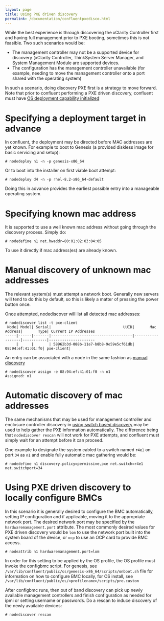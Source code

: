 ```yaml
---
layout: page
title: Using PXE driven discovery
permalink: /documentation/confluentpxedisco.html
---
```


While the best experience is through discovering the xClarity Controller first and having full management
prior to PXE booting, sometimes this is not feasible. Two such scenarios would be:

* The management controller may not be a supported device for discovery (xClarity Controller, ThinkSystem Server Manager, and System Management Module are supported devices.
* The configuration has the management controller unavailable (for example, needing to move the management controller onto a port shared with the operating system)

In such a scenario, doing discovery PXE first is a strategy to move forward.  Note that prior to confluent performing a PXE driven discovery, confluent must have
[OS deployment capability initialized](../advanced_topics/confluentosdeploy.md)

# Specifying a deployment target in advance

In confluent, the deployment may be directed before MAC addresses are yet known. For example to boot to Genesis (a provided diskless image for basic servicing and setup):

    # nodedeploy n1 -n -p genesis-x86_64

Or to boot into the installer on first viable boot attempt:

    # nodedeploy d4 -n -p rhel-8.2-x86_64-default 

Doing this in advance provides the earliest possible entry into a manageable operating system.

# Specifying known mac address

It is supported to use a well known mac address without going through the discovery process.  Simply do:

    # nodedefine n1 net.hwaddr=00:01:02:03:04:05

To use it directly if mac address(es) are already known.

# Manual discovery of unknown mac addresses

The relevant system(s) must attempt a network boot. Generally new servers will tend to do this by default, so this is
likely a matter of pressing the power button once.

Once attempted, nodediscover will list all detected mac addresses:
```
# nodediscover list -t pxe-client
 Node| Model| Serial|                                 UUID|       Mac Address|       Type| Current IP Addresses
-----|------|-------|-------------------------------------|------------------|-----------|---------------------
     |      |       | 58962b3d-088b-11e7-b8b8-9e59e5cf61db| 08:94:ef:41:01:f0| pxe-client|                     
```
An entry can be associated with a node in the same fashion as [manual discovery](../advanced_topics/confluentnodeassign.md)

    # nodediscover assign -e 08:94:ef:41:01:f0 -n n1
    Assigned: n1


# Automatic discovery of mac addresses

The same mechanisms that may be used for management controller and enclosure controller discovery in [using switch based discovery](../advanced_topics/confluentswitchdisco.md) may be used to help gather the PXE information automatically.  The difference being that `nodediscover rescan` will not work for PXE attempts, and confluent must simply wait for an attempt before it can proceed.

One example to designate the system cabled to a switch named `r4e1` on port `34` as `n1` and enable fully automatic mac gathering would be:

    # nodedefine n1 discovery.policy=permissive,pxe net.switch=r4e1 net.switchport=34

# Using PXE driven discovery to locally configure BMCs

In this scenario it is generally desired to configure the BMC automatically, setting IP configuration and if applicable, moving it to the appropriate network port. The desired network port may be specified by the `hardwaremanagement.port` attribute. The most commonly desired values for PXE driven discovery would be `lom` to use the network port built into the system board of the device, or `ocp` to
use an OCP card to provide BMC access.


    # nodeattrib n1 hardwaremanagement.port=lom

In order for this setting to be applied by the OS profile, the OS profile must invoke the configbmc script. For genesis, see `/var/lib/confluent/public/os/genesis-x86_64/scripts/onboot.sh` file for information on how to configure BMC locally, for OS install, see `/var/lib/confluent/public/os/<profilename>/scripts/pre.custom`


After configbmc runs, then out of band discovery can pick up newly available management controllers and finish configuration as needed for ipmi or setting username or passwords. Do a rescan to induce discovery of the newly available devices:

    # nodediscover rescan

